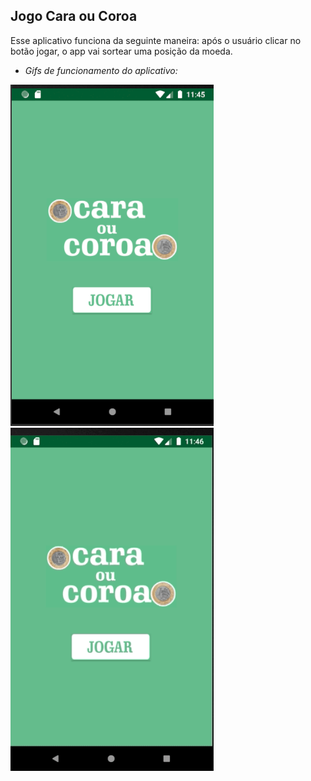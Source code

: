 
## Jogo Cara ou Coroa 

Esse aplicativo funciona da seguinte maneira: após o usuário clicar no botão jogar, o app vai sortear uma posição da moeda.

* _Gifs de funcionamento do aplicativo:_

![CaraOuCoroa-1](https://github.com/ViniBza/EstudosAndroid/blob/master/Imagens-Gifs/Cara%20ou%20coroa%20-%201.png) ![CaraOuCoroa-2](https://github.com/ViniBza/EstudosAndroid/blob/master/Imagens-Gifs/Cara%20ou%20coroa%20-%202.gif)
